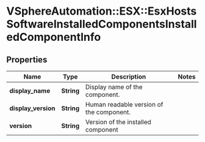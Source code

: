 # VSphereAutomation::ESX::EsxHostsSoftwareInstalledComponentsInstalledComponentInfo

## Properties
Name | Type | Description | Notes
------------ | ------------- | ------------- | -------------
**display_name** | **String** | Display name of the component. | 
**display_version** | **String** | Human readable version of the component. | 
**version** | **String** | Version of the installed component | 



